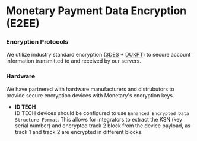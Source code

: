 # Monetary Payment Data Encryption (E2EE)

### Encryption Protocols

We utilize industry standard encryption ([3DES](https://en.wikipedia.org/wiki/Triple_DES) + [DUKPT](https://en.wikipedia.org/wiki/Derived_unique_key_per_transaction)) to secure account information transmitted to and received by our servers.

### Hardware

We have partnered with hardware manufacturers and distrubutors to provide secure encryption devices with Monetary's encryption keys.

* **ID TECH**<br />ID TECH devices should be configured to use `Enhanced Encrypted Data Structure Format`. This allows for integrators to extract the KSN (key serial number) and encrypted track 2 block from the device payload, as track 1 and track 2 are encrypted in different blocks.
